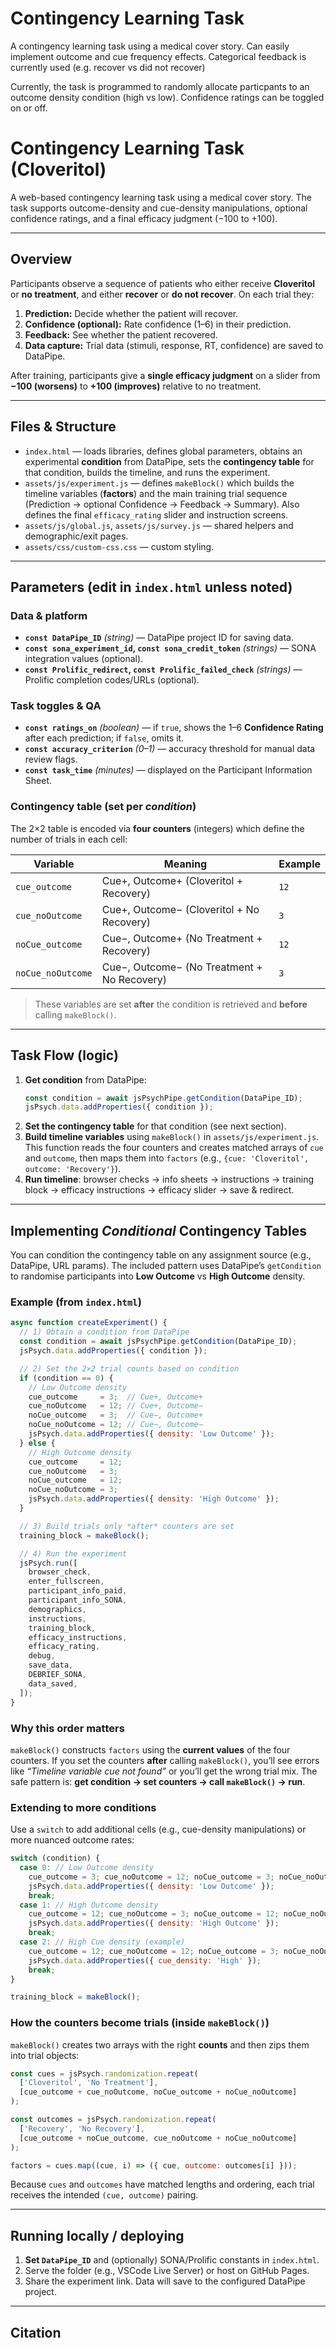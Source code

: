 # Contingency Learning Task
A contingency learning task using a medical cover story. Can easily implement outcome and cue frequency effects. Categorical feedback is currently used (e.g. recover vs did not recover)

Currently, the task is programmed to randomly allocate particpants to an outcome density condition (high vs low). Confidence ratings can be toggled on or off.

# Contingency Learning Task (Cloveritol)

A web-based contingency learning task using a medical cover story. The task supports outcome-density and cue-density manipulations, optional confidence ratings, and a final efficacy judgment (−100 to +100).

---

## Overview
Participants observe a sequence of patients who either receive **Cloveritol** or **no treatment**, and either **recover** or **do not recover**. On each trial they:

1. **Prediction:** Decide whether the patient will recover.
2. **Confidence (optional):** Rate confidence (1–6) in their prediction.
3. **Feedback:** See whether the patient recovered.
4. **Data capture:** Trial data (stimuli, response, RT, confidence) are saved to DataPipe.

After training, participants give a **single efficacy judgment** on a slider from **−100 (worsens)** to **+100 (improves)** relative to no treatment.

---

## Files & Structure
- `index.html` — loads libraries, defines global parameters, obtains an experimental **condition** from DataPipe, sets the **contingency table** for that condition, builds the timeline, and runs the experiment.
- `assets/js/experiment.js` — defines `makeBlock()` which builds the timeline variables (**factors**) and the main training trial sequence (Prediction → optional Confidence → Feedback → Summary). Also defines the final `efficacy_rating` slider and instruction screens.
- `assets/js/global.js`, `assets/js/survey.js` — shared helpers and demographic/exit pages.
- `assets/css/custom-css.css` — custom styling.

---

## Parameters (edit in `index.html` unless noted)

### Data & platform
- **`const DataPipe_ID`** *(string)* — DataPipe project ID for saving data.
- **`const sona_experiment_id`, `const sona_credit_token`** *(strings)* — SONA integration values (optional).
- **`const Prolific_redirect`, `const Prolific_failed_check`** *(strings)* — Prolific completion codes/URLs (optional).

### Task toggles & QA
- **`const ratings_on`** *(boolean)* — if `true`, shows the 1–6 **Confidence Rating** after each prediction; if `false`, omits it.
- **`const accuracy_criterion`** *(0–1)* — accuracy threshold for manual data review flags.
- **`const task_time`** *(minutes)* — displayed on the Participant Information Sheet.

### Contingency table (set per *condition*)
The 2×2 table is encoded via **four counters** (integers) which define the number of trials in each cell:

| Variable          | Meaning                         | Example |
|-------------------|----------------------------------|---------|
| `cue_outcome`     | Cue+, Outcome+ (Cloveritol + Recovery)       | `12`    |
| `cue_noOutcome`   | Cue+, Outcome− (Cloveritol + No Recovery)    | `3`     |
| `noCue_outcome`   | Cue−, Outcome+ (No Treatment + Recovery)     | `12`    |
| `noCue_noOutcome` | Cue−, Outcome− (No Treatment + No Recovery)  | `3`     |

> These variables are set **after** the condition is retrieved and **before** calling `makeBlock()`.

---

## Task Flow (logic)
1. **Get condition** from DataPipe:
   ```js
   const condition = await jsPsychPipe.getCondition(DataPipe_ID);
   jsPsych.data.addProperties({ condition });
   ```
2. **Set the contingency table** for that condition (see next section).
3. **Build timeline variables** using `makeBlock()` in `assets/js/experiment.js`. This function reads the four counters and creates matched arrays of `cue` and `outcome`, then maps them into `factors` (e.g., `{cue: 'Cloveritol', outcome: 'Recovery'}`).
4. **Run timeline**: browser checks → info sheets → instructions → training block → efficacy instructions → efficacy slider → save & redirect.

---

## Implementing *Conditional* Contingency Tables
You can condition the contingency table on any assignment source (e.g., DataPipe, URL params). The included pattern uses DataPipe’s `getCondition` to randomise participants into **Low Outcome** vs **High Outcome** density.

### Example (from `index.html`)
```js
async function createExperiment() {
  // 1) Obtain a condition from DataPipe
  const condition = await jsPsychPipe.getCondition(DataPipe_ID);
  jsPsych.data.addProperties({ condition });

  // 2) Set the 2×2 trial counts based on condition
  if (condition == 0) {
    // Low Outcome density
    cue_outcome     = 3;  // Cue+, Outcome+
    cue_noOutcome   = 12; // Cue+, Outcome−
    noCue_outcome   = 3;  // Cue−, Outcome+
    noCue_noOutcome = 12; // Cue−, Outcome−
    jsPsych.data.addProperties({ density: 'Low Outcome' });
  } else {
    // High Outcome density
    cue_outcome     = 12;
    cue_noOutcome   = 3;
    noCue_outcome   = 12;
    noCue_noOutcome = 3;
    jsPsych.data.addProperties({ density: 'High Outcome' });
  }

  // 3) Build trials only *after* counters are set
  training_block = makeBlock();

  // 4) Run the experiment
  jsPsych.run([
    browser_check,
    enter_fullscreen,
    participant_info_paid,
    participant_info_SONA,
    demographics,
    instructions,
    training_block,
    efficacy_instructions,
    efficacy_rating,
    debug,
    save_data,
    DEBRIEF_SONA,
    data_saved,
  ]);
}
```

### Why this order matters
`makeBlock()` constructs `factors` using the **current values** of the four counters. If you set the counters **after** calling `makeBlock()`, you’ll see errors like _“Timeline variable cue not found”_ or you’ll get the wrong trial mix. The safe pattern is: **get condition → set counters → call `makeBlock()` → run**.

### Extending to more conditions
Use a `switch` to add additional cells (e.g., cue-density manipulations) or more nuanced outcome rates:
```js
switch (condition) {
  case 0: // Low Outcome density
    cue_outcome = 3; cue_noOutcome = 12; noCue_outcome = 3; noCue_noOutcome = 12;
    jsPsych.data.addProperties({ density: 'Low Outcome' });
    break;
  case 1: // High Outcome density
    cue_outcome = 12; cue_noOutcome = 3; noCue_outcome = 12; noCue_noOutcome = 3;
    jsPsych.data.addProperties({ density: 'High Outcome' });
    break;
  case 2: // High Cue density (example)
    cue_outcome = 12; cue_noOutcome = 12; noCue_outcome = 3; noCue_noOutcome = 3;
    jsPsych.data.addProperties({ cue_density: 'High' });
    break;
}

training_block = makeBlock();
```

### How the counters become trials (inside `makeBlock()`)
`makeBlock()` creates two arrays with the right **counts** and then zips them into trial objects:
```js
const cues = jsPsych.randomization.repeat(
  ['Cloveritol', 'No Treatment'],
  [cue_outcome + cue_noOutcome, noCue_outcome + noCue_noOutcome]
);

const outcomes = jsPsych.randomization.repeat(
  ['Recovery', 'No Recovery'],
  [cue_outcome + noCue_outcome, cue_noOutcome + noCue_noOutcome]
);

factors = cues.map((cue, i) => ({ cue, outcome: outcomes[i] }));
```
Because `cues` and `outcomes` have matched lengths and ordering, each trial receives the intended `(cue, outcome)` pairing.

---

## Running locally / deploying
1. **Set `DataPipe_ID`** and (optionally) SONA/Prolific constants in `index.html`.
2. Serve the folder (e.g., VSCode Live Server) or host on GitHub Pages.
3. Share the experiment link. Data will save to the configured DataPipe project.

---

## Citation
